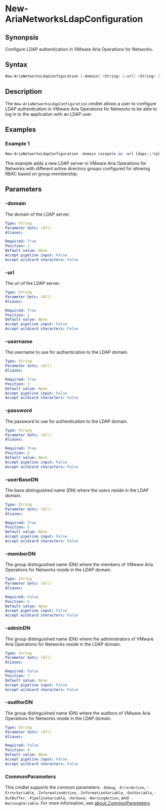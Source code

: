# New-AriaNetworksLdapConfiguration

## Synonpsis

Configure LDAP authentication in VMware Aria Operations for Networks.

## Syntax

```powershell
New-AriaNetworksLdapConfiguration [-domain] <String> [-url] <String> [-username] <String> [-password] <String> [-userBaseDN] <String> [[-memberDN] <String>] [[-adminDN] <String>] [[-auditorDN] <String>] [<CommonParameters>]
```

## Description

The `New-AriaNetworksLdapConfiguration` cmdlet allows a user to configure LDAP authentication in VMware Aria Operations for Networks to be able to log in to the application with an LDAP user.

## Examples

### Example 1

```powershell
New-AriaNetworksLdapConfiguration -domain rainpole.io -url ldaps://rpl-ad01.rainpole.io:636 -username svc-inv-iam -password VMw@re1! -userBaseDN "dc=rainpole,dc=io" -memberDN "cn=gg-inv-members,ou=security groups,dc=rainpole,dc=io" -adminDN "cn=gg-inv-admins,ou=security groups,dc=rainpole,dc=io" -auditorDN "cn=gg-inv-auditors,ou=security groups,dc=rainpole,dc=io"
```

This example adds a new LDAP server in VMware Aria Operations for Networks with different active directory groups configured for allowing RBAC based on group membership.

## Parameters

### -domain

The domain of the LDAP server.

```yaml
Type: String
Parameter Sets: (All)
Aliases:

Required: True
Position: 1
Default value: None
Accept pipeline input: False
Accept wildcard characters: False
```

### -url

The url of the LDAP server.

```yaml
Type: String
Parameter Sets: (All)
Aliases:

Required: True
Position: 2
Default value: None
Accept pipeline input: False
Accept wildcard characters: False
```

### -username

The username to use for authentication to the LDAP domain.

```yaml
Type: String
Parameter Sets: (All)
Aliases:

Required: True
Position: 3
Default value: None
Accept pipeline input: False
Accept wildcard characters: False
```

### -password

The password to use for authentication to the LDAP domain.

```yaml
Type: String
Parameter Sets: (All)
Aliases:

Required: True
Position: 4
Default value: None
Accept pipeline input: False
Accept wildcard characters: False
```

### -userBaseDN

The base distinguished name (DN) where the users reside in the LDAP domain.

```yaml
Type: String
Parameter Sets: (All)
Aliases:

Required: True
Position: 5
Default value: None
Accept pipeline input: False
Accept wildcard characters: False
```

### -memberDN

The group distinguished name (DN) where the members of VMware Aria Operations for Networks reside in the LDAP domain.

```yaml
Type: String
Parameter Sets: (All)
Aliases:

Required: False
Position: 6
Default value: None
Accept pipeline input: False
Accept wildcard characters: False
```

### -adminDN

The group distinguished name (DN) where the administrators of VMware Aria Operations for Networks reside in the LDAP domain.

```yaml
Type: String
Parameter Sets: (All)
Aliases:

Required: False
Position: 7
Default value: None
Accept pipeline input: False
Accept wildcard characters: False
```

### -auditorDN

The group distinguished name (DN) where the auditors of VMware Aria Operations for Networks reside in the LDAP domain.

```yaml
Type: String
Parameter Sets: (All)
Aliases:

Required: False
Position: 8
Default value: None
Accept pipeline input: False
Accept wildcard characters: False
```

### CommonParameters

This cmdlet supports the common parameters: `-Debug`, `-ErrorAction`, `-ErrorVariable`, `-InformationAction`, `-InformationVariable`, `-OutVariable`, `-OutBuffer`, `-PipelineVariable`, `-Verbose`, `-WarningAction`, and `-WarningVariable`. For more information, see [about_CommonParameters](http://go.microsoft.com/fwlink/?LinkID=113216).

